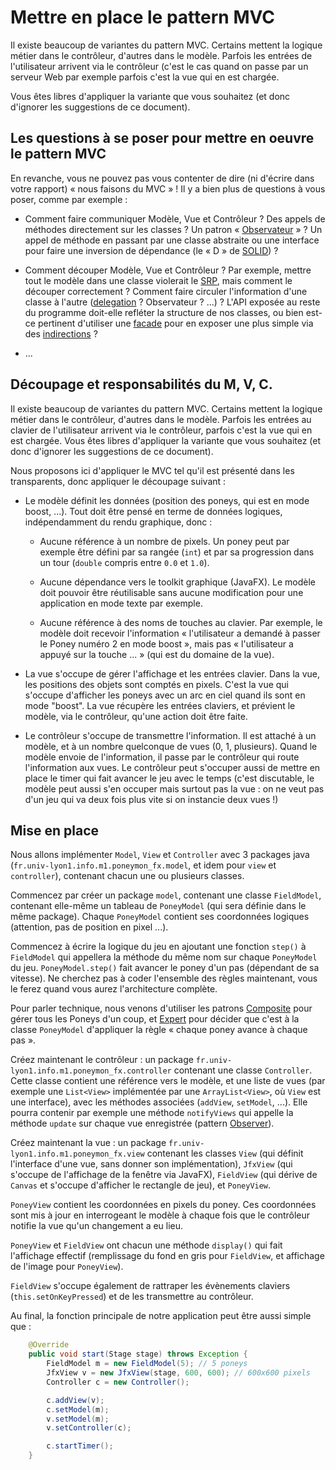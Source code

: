 # Mettre en place le pattern MVC

Il existe beaucoup de variantes du pattern MVC. 
Certains mettent la logique métier dans le contrôleur, d'autres dans le modèle. 
Parfois les entrées de l'utilisateur arrivent via le contrôleur (c'est le cas quand on passe par un serveur Web par exemple parfois c'est la vue qui en est chargée.

Vous êtes libres d'appliquer la variante que vous souhaitez (et donc d'ignorer les suggestions de ce document).

## Les questions à se poser pour mettre en oeuvre le pattern MVC

En revanche, vous ne pouvez  pas vous contenter de dire (ni d'écrire dans votre rapport) « nous faisons du MVC » ! 
Il y a bien plus de questions à vous poser, comme par exemple :

* Comment faire communiquer Modèle, Vue et Contrôleur ? Des appels de
  méthodes directement sur les classes ? Un patron
  « [Observateur](https://en.wikipedia.org/wiki/Observer_pattern) » ?
  Un appel de méthode en passant par une classe abstraite ou une
  interface pour faire une inversion de dépendance (le « D » de
  [SOLID](https://en.wikipedia.org/wiki/SOLID)) ?
  
* Comment découper Modèle, Vue et Contrôleur ? Par exemple, mettre
  tout le modèle dans une classe violerait le
  [SRP](https://en.wikipedia.org/wiki/Single_responsibility_principle),
  mais comment le découper correctement ? Comment faire circuler
  l'information d'une classe à l'autre
  ([delegation](https://en.wikipedia.org/wiki/Delegation_pattern) ?
  Observateur ? ...) ? L'API exposée au reste du programme doit-elle
  refléter la structure de nos classes, ou bien est-ce pertinent
  d'utiliser une
  [facade](https://en.wikipedia.org/wiki/Facade_pattern) pour en
  exposer une plus simple via des
  [indirections](https://en.wikipedia.org/wiki/GRASP_(object-oriented_design)#Indirection) ?
  
* ...

## Découpage et responsabilités du M, V, C.

Il existe beaucoup de variantes du pattern MVC. Certains mettent la
logique métier dans le contrôleur, d'autres dans le modèle. Parfois
les entrées au clavier de l'utilisateur arrivent via le contrôleur,
parfois c'est la vue qui en est chargée. Vous êtes libres d'appliquer
la variante que vous souhaitez (et donc d'ignorer les suggestions de
ce document).

Nous proposons ici d'appliquer le MVC tel qu'il est présenté dans les
transparents, donc appliquer le découpage suivant :

* Le modèle définit les données (position des poneys, qui est en mode
  boost, ...). Tout doit être pensé en terme de données logiques,
  indépendamment du rendu graphique, donc :
  
  - Aucune référence à un nombre de pixels. Un poney peut par exemple
    être défini par sa rangée (`int`) et par sa progression dans un
    tour (`double` compris entre `0.0` et `1.0`).
	
  - Aucune dépendance vers le toolkit graphique (JavaFX). Le modèle
    doit pouvoir être réutilisable sans aucune modification pour une
    application en mode texte par exemple.
	
  - Aucune référence à des noms de touches au clavier. Par exemple, le
    modèle doit recevoir l'information « l'utilisateur a demandé à
    passer le Poney numéro 2 en mode boost », mais pas « l'utilisateur
    a appuyé sur la touche ... » (qui est du domaine de la vue).

* La vue s'occupe de gérer l'affichage et les entrées clavier. Dans la
  vue, les positions des objets sont comptés en pixels. C'est la vue
  qui s'occupe d'afficher les poneys avec un arc en ciel quand ils
  sont en mode "boost". La vue récupère les entrées claviers, et
  prévient le modèle, via le contrôleur, qu'une action doit être
  faite.

* Le contrôleur s'occupe de transmettre l'information. Il est attaché
  à un modèle, et à un nombre quelconque de vues (0, 1, plusieurs).
  Quand le modèle envoie de l'information, il passe par le contrôleur
  qui route l'information aux vues. Le contrôleur peut s'occuper aussi
  de mettre en place le timer qui fait avancer le jeu avec le temps
  (c'est discutable, le modèle peut aussi s'en occuper mais surtout
  pas la vue : on ne veut pas d'un jeu qui va deux fois plus vite si
  on instancie deux vues !)

## Mise en place

Nous allons implémenter `Model`, `View` et `Controller` avec 3 packages
java (`fr.univ-lyon1.info.m1.poneymon_fx.model`, et idem pour `view`
et `controller`), contenant chacun une ou plusieurs classes.

Commencez par créer un package `model`, contenant une classe
`FieldModel`, contenant elle-même un tableau de `PoneyModel` (qui sera
définie dans le même package). Chaque `PoneyModel` contient ses
coordonnées logiques (attention, pas de position en pixel ...).

Commencez à écrire la logique du jeu en ajoutant une fonction `step()`
à `FieldModel` qui appellera la méthode du même nom sur chaque
`PoneyModel` du jeu. `PoneyModel.step()` fait avancer le poney d'un
pas (dépendant de sa vitesse). Ne cherchez pas à coder l'ensemble des
règles maintenant, vous le ferez quand vous aurez l'architecture
complète.

Pour parler technique, nous venons d'utiliser les patrons
[Composite](https://en.wikipedia.org/wiki/Composite_pattern) pour
gérer tous les Poneys d'un coup, et
[Expert](https://en.wikipedia.org/wiki/GRASP_(object-oriented_design)#Information_expert)
pour décider que c'est à la classe `PoneyModel` d'appliquer la règle
« chaque poney avance à chaque pas ».

Créez maintenant le contrôleur : un package
`fr.univ-lyon1.info.m1.poneymon_fx.controller` contenant une classe
`Controller`. Cette classe contient une référence vers le modèle, et
une liste de vues (par exemple une `List<View>` implémentée par une
`ArrayList<View>`, où `View` est une interface), avec les méthodes
associées (`addView`, `setModel`, ...). Elle pourra contenir par
exemple une méthode `notifyViews` qui appelle la méthode `update` sur
chaque vue enregistrée (pattern
[Observer](https://en.wikipedia.org/wiki/Observer_pattern)).

Créez maintenant la vue : un package
`fr.univ-lyon1.info.m1.poneymon_fx.view` contenant les classes
`View` (qui définit l'interface d'une vue, sans donner son
implémentation), `JfxView` (qui s'occupe de l'affichage de la fenêtre
via JavaFX), `FieldView` (qui dérive de `Canvas` et s'occupe
d'afficher le rectangle de jeu), et `PoneyView`.

`PoneyView` contient les coordonnées en pixels du poney. Ces
coordonnées sont mis à jour en interrogeant le modèle à chaque fois
que le contrôleur notifie la vue qu'un changement a eu lieu.

`PoneyView` et `FieldView` ont chacun une méthode `display()` qui fait
l'affichage effectif (remplissage du fond en gris pour `FieldView`, et
affichage de l'image pour `PoneyView`).

`FieldView` s'occupe également de rattraper les évènements claviers
(`this.setOnKeyPressed`) et de les transmettre au contrôleur.

Au final, la fonction principale de notre application peut être aussi
simple que :

```java
    @Override
    public void start(Stage stage) throws Exception {
        FieldModel m = new FieldModel(5); // 5 poneys
        JfxView v = new JfxView(stage, 600, 600); // 600x600 pixels
        Controller c = new Controller();

        c.addView(v);
        c.setModel(m);
        v.setModel(m);
        v.setController(c);

        c.startTimer();
    }
```
